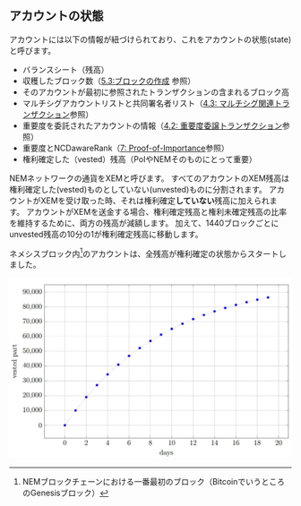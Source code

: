 ## アカウントの状態

アカウントには以下の情報が紐づけられており、これをアカウントの状態(state)と呼びます。

* バランスシート（残高）
* 収穫したブロック数（[5.3:ブロックの作成](Blockchain/5.3.md) 参照）
* そのアカウントが最初に参照されたトランザクションの含まれるブロック高
* マルチシグアカウントリストと共同署名者リスト（[4.3: マルチシグ関連トランザクション](Transactions/4.3.md)参照）
* 重要度を委託されたアカウントの情報（[4.2: 重要度委譲トランザクション](Transactions/4.2.md)参照）
* 重要度とNCDawareRank（[7: Proof-of-Importance](PoI/7_PoI.md)参照）
* 権利確定した（vested）残高（PoIやNEMそのものにとって重要）

NEMネットワークの通貨をXEMと呼びます。
すべてのアカウントのXEM残高は権利確定した(vested)ものとしていない(unvested)ものに分割されます。
アカウントがXEMを受け取った時、それは権利確定**していない**残高に加えられます。
アカウントがXEMを送金する場合、権利確定残高と権利未確定残高の比率を維持するために、両方の残高が減額します。
加えて、1440ブロックごとにunvested残高の10分の1が権利確定残高に移動します。

ネメシスブロック内[^2]のアカウントは、全残高が権利確定の状態からスタートしました。

<img src="/images/Figure2_1.jpg">

[^2]: NEMブロックチェーンにおける一番最初のブロック（BitcoinでいうところのGenesisブロック）
